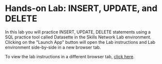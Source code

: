 # Hands-on Lab: INSERT, UPDATE, and DELETE

In this lab you will practice INSERT, UPDATE, DELETE statements using a SQL practice tool called Datasette in the Skills Network Lab environment. Clicking on the "Launch App" button will open the Lab instructions and Lab environment side-by-side in a new browser tab.

To view the lab instructions in a different browser tab, [click here](https://cf-courses-data.s3.us.cloud-object-storage.appdomain.cloud/IBMDeveloperSkillsNetwork-DB0201EN-SkillsNetwork/labs/Labs_Coursera_V5/labs/Lab%20-%20INSERT%20-%20UPDATE%20-%20DELETE/instructional-labs.md.html). 
